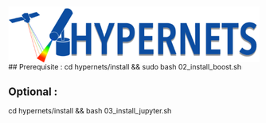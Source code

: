 <img alt="Hypernets Processor" align="left" src="hypernets/resources/logo.png"/>
<br/><br/>
## Prerequisite : 
cd hypernets/install && sudo bash 02_install_boost.sh

## Optional :
cd hypernets/install && bash 03_install_jupyter.sh

